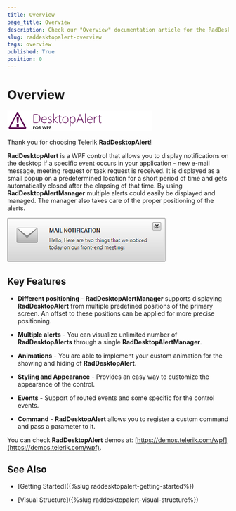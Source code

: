 ```yaml
---
title: Overview
page_title: Overview
description: Check our "Overview" documentation article for the RadDesktopAlert WPF control.
slug: raddesktopalert-overview
tags: overview
published: True
position: 0
---
```


# Overview

![Rad Desktop Alert Overview 01](images/RadDesktopAlert_Overview_01.png)

Thank you for choosing Telerik __RadDesktopAlert__!

__RadDesktopAlert__ is a WPF control that allows you to display notifications on the desktop if a specific event occurs in your application - new e-mail message, meeting request or task request is received. It is displayed as a small popup on a predetermined location for a short period of time and gets automatically closed after the elapsing of that time. By using __RadDesktopAlertManager__ multiple alerts could easily be displayed and managed. The manager also takes care of the proper positioning of the alerts.

![Rad Desktop Alert Overview 02](images/RadDesktopAlert_Overview_02.png)

## Key Features

* __Different positioning__ -  __RadDesktopAlertManager__ supports displaying __RadDesktopAlert__ from multiple predefined positions of the primary screen. An offset to these positions can be applied for more precise positioning.

* __Multiple alerts__ - You can visualize unlimited number of __RadDesktopAlerts__ through a single __RadDesktopAlertManager__.

* __Animations__ - You are able to implement your custom animation for the showing and hiding of __RadDesktopAlert__.

* __Styling and Appearance__ - Provides an easy way to customize the appearance of the control.

* __Events__ - Support of routed events and some specific for the control events.

* __Command__ - __RadDesktopAlert__ allows you to register a custom command and pass a parameter to it.

You can check __RadDesktopAlert__ demos at: [https://demos.telerik.com/wpf](https://demos.telerik.com/wpf).

## See Also

 * [Getting Started]({%slug raddesktopalert-getting-started%})

 * [Visual Structure]({%slug raddesktopalert-visual-structure%})
